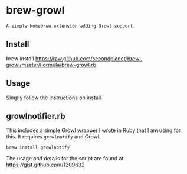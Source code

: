 # brew-growl

    A simple Homebrew extension adding Growl support.

## Install

brew install https://raw.github.com/secondplanet/brew-growl/master/Formula/brew-growl.rb

## Usage

Simply follow the instructions on install.

## growlnotifier.rb

This includes a simple Growl wrapper I wrote in Ruby that I am using for this.
It requires `growlnotify` and Growl.

    brew install growlnotify

The usage and details for the script are found at https://gist.github.com/1209632

